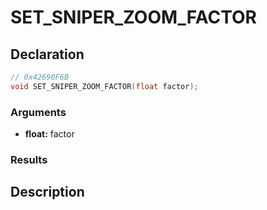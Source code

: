 # SET_SNIPER_ZOOM_FACTOR

## Declaration
```cpp
// 0x42690F6B
void SET_SNIPER_ZOOM_FACTOR(float factor);
```

### Arguments
- **float:** factor

### Results

## Description
